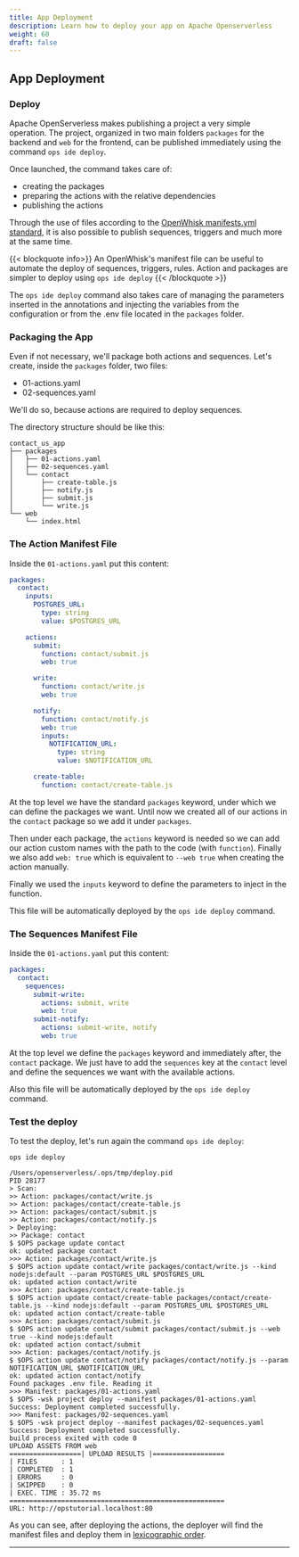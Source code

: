 ```yaml
---
title: App Deployment
description: Learn how to deploy your app on Apache Openserverless
weight: 60
draft: false
---
```


## App Deployment

### Deploy

Apache OpenServerless makes publishing a project a very simple operation. The project, organized in two main folders `packages` for the backend and `web` for the frontend, can be published immediately using the command `ops ide deploy`.

Once launched, the command takes care of:
- creating the packages
- preparing the actions with the relative dependencies
- publishing the actions

Through the use of files according to the [OpenWhisk manifests.yml standard](https://github.com/apache/openwhisk-wskdeploy/blob/master/docs/programming_guide.md#wskdeploy-utility-by-example), it is also possible to publish sequences, triggers and much more at the same time.

{{< blockquote info>}}
An OpenWhisk's manifest file can be useful to automate the deploy of sequences, triggers, rules. Action and packages are simpler to deploy using <code>ops ide deploy</code>
{{< /blockquote >}}

The `ops ide deploy` command also takes care of managing the parameters inserted in the annotations and injecting the variables from the configuration or from the .env file located in the `packages` folder.


### Packaging the App

Even if not necessary, we'll package both actions and sequences.
Let's create, inside the `packages` folder, two files:
- 01-actions.yaml
- 02-sequences.yaml

We'll do so, because actions are required to deploy sequences.

The directory structure should be like this:

```shell
contact_us_app
├── packages
│   ├── 01-actions.yaml
│   ├── 02-sequences.yaml
│   └── contact
│       ├── create-table.js
│       ├── notify.js
│       ├── submit.js
│       └── write.js
└── web
    └── index.html
```

### The Action Manifest File

Inside the `01-actions.yaml` put this content:

```yaml
packages:
  contact:
    inputs:
      POSTGRES_URL:
        type: string
        value: $POSTGRES_URL    

    actions:
      submit:
        function: contact/submit.js
        web: true

      write:
        function: contact/write.js
        web: true

      notify:
        function: contact/notify.js
        web: true
        inputs:
          NOTIFICATION_URL:
            type: string
            value: $NOTIFICATION_URL

      create-table:
        function: contact/create-table.js
```

At the top level we have the standard `packages` keyword,  under which 
we can define the packages we want. 
Until now we created all of our actions in the `contact` package so we 
add it under `packages`.

Then under each package, the `actions` keyword is needed so we can add
our action custom names with the path to the code (with `function`).
Finally we also add `web: true` which is equivalent to `--web true` when
creating the action manually.

Finally we used the `inputs` keyword to define the parameters to inject
in the function.

This file will be automatically deployed by the `ops ide deploy`
command. 

### The Sequences Manifest File

Inside the `01-actions.yaml` put this content:

```yaml
packages:
  contact:
    sequences:
      submit-write:
        actions: submit, write
        web: true
      submit-notify:
        actions: submit-write, notify
        web: true
```

At the top level we define the `packages` keyword and immediately after,
 the `contact` package.
We just have to add the `sequences` key at the `contact` level and define the sequences we want with the available actions.

Also this file will be automatically deployed by the `ops ide deploy`
command. 

### Test the deploy

To test the deploy, let's run again the command `ops ide deploy`:

```shell
ops ide deploy
```

```shell
/Users/openserverless/.ops/tmp/deploy.pid
PID 28177
> Scan:
>> Action: packages/contact/write.js
>> Action: packages/contact/create-table.js
>> Action: packages/contact/submit.js
>> Action: packages/contact/notify.js
> Deploying:
>> Package: contact
$ $OPS package update contact 
ok: updated package contact
>>> Action: packages/contact/write.js
$ $OPS action update contact/write packages/contact/write.js --kind nodejs:default --param POSTGRES_URL $POSTGRES_URL
ok: updated action contact/write
>>> Action: packages/contact/create-table.js
$ $OPS action update contact/create-table packages/contact/create-table.js --kind nodejs:default --param POSTGRES_URL $POSTGRES_URL
ok: updated action contact/create-table
>>> Action: packages/contact/submit.js
$ $OPS action update contact/submit packages/contact/submit.js --web true --kind nodejs:default
ok: updated action contact/submit
>>> Action: packages/contact/notify.js
$ $OPS action update contact/notify packages/contact/notify.js --param NOTIFICATION_URL $NOTIFICATION_URL
ok: updated action contact/notify
Found packages .env file. Reading it
>>> Manifest: packages/01-actions.yaml
$ $OPS -wsk project deploy --manifest packages/01-actions.yaml
Success: Deployment completed successfully.
>>> Manifest: packages/02-sequences.yaml
$ $OPS -wsk project deploy --manifest packages/02-sequences.yaml
Success: Deployment completed successfully.
build process exited with code 0
UPLOAD ASSETS FROM web
==================| UPLOAD RESULTS |==================
| FILES      : 1
| COMPLETED  : 1
| ERRORS     : 0
| SKIPPED    : 0
| EXEC. TIME : 35.72 ms
======================================================
URL: http://opstutorial.localhost:80
```

As you can see, after deploying the actions, the deployer will find
the manifest files and deploy them in [lexicographic order](https://en.wikipedia.org/wiki/Lexicographic_order).

---
